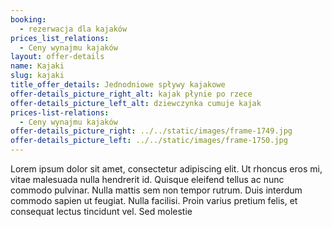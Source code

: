 ```yaml
---
booking:
  - rezerwacja dla kajaków
prices_list_relations:
  - Ceny wynajmu kajaków
layout: offer-details
name: Kajaki
slug: kajaki
title_offer_details: Jednodniowe spływy kajakowe
offer-details_picture_right_alt: kajak płynie po rzece
offer-details_picture_left_alt: dziewczynka cumuje kajak
prices-list-relations:
  - Ceny wynajmu kajaków
offer-details_picture_right: ../../static/images/frame-1749.jpg
offer-details_picture_left: ../../static/images/frame-1750.jpg
---
```

Lorem ipsum dolor sit amet, consectetur adipiscing elit. Ut rhoncus eros mi, vitae malesuada nulla hendrerit id. Quisque eleifend tellus ac nunc commodo pulvinar. Nulla mattis sem non tempor rutrum. Duis interdum commodo sapien ut feugiat. Nulla facilisi. Proin varius pretium felis, et consequat lectus tincidunt vel. Sed molestie